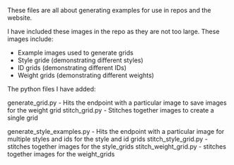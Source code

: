 These files are all about generating examples for use in repos and the website.

I have included these images in the repo as they are not too large. These images include:
- Example images used to generate grids
- Style gride (demonstrating different styles)
- ID grids (demonstrating different IDs)
- Weight grids (demonstrating different weights)

The python files I have added:

generate_grid.py - Hits the endpoint with a particular image to save images for the weight grid
stitch_grid.py - Stitches together images to create a single grid

generate_style_examples.py - Hits the endpoint with a particular image for multiple styles and ids for the style and id grids
stitch_style_grid.py - stitches together images for the style_grids
stitch_weight_grid.py - stitches together images for the weight_grids